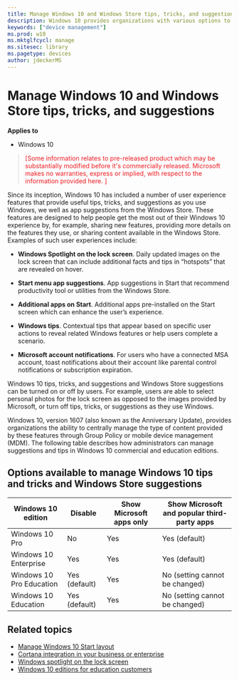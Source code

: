 ```yaml
---
title: Manage Windows 10 and Windows Store tips, tricks, and suggestions (Windows 10)
description: Windows 10 provides organizations with various options to manage auser experiences to provide a consistent and predictable experience for employees. 
keywords: ["device management"]
ms.prod: w10
ms.mktglfcycl: manage
ms.sitesec: library
ms.pagetype: devices
author: jdeckerMS
---
```


# Manage Windows 10 and Windows Store tips, tricks, and suggestions


**Applies to**

-   Windows 10

> <span style="color:#ED1C24;">[Some information relates to pre-released product which may be substantially modified before it's commercially released. Microsoft makes no warranties, express or implied, with respect to the information provided here. ]</span>

Since its inception, Windows 10 has included a number of user experience features that provide useful tips, tricks, and suggestions as you use Windows, we well as app suggestions from the Windows Store. These features are designed to help people get the most out of their Windows 10 experience by, for example, sharing new features, providing more details on the features they use, or sharing content available in the Windows Store. Examples of such user experiences include: 

* **Windows Spotlight on the lock screen**.  Daily updated images on the lock screen that can include additional facts and tips in “hotspots” that are revealed on hover. 

* **Start menu app suggestions**. App suggestions in Start that recommend productivity tool or utilities from the Windows Store. 

* **Additional apps on Start**.  Additional apps pre-installed on the Start screen which can enhance the user’s experience. 

* **Windows tips**.  Contextual tips that appear based on specific user actions to reveal related Windows features or help users complete a scenario. 

* **Microsoft account notifications**.  For users who have a connected MSA account, toast notifications about their account like parental control notifications or subscription expiration. 

Windows 10 tips, tricks, and suggestions and Windows Store suggestions can be turned on or off by users.  For example, users are able to select personal photos for the lock screen as opposed to the images provided by Microsoft, or turn off tips, tricks, or suggestions as they use Windows.   

Windows 10, version 1607 (also known as the Anniversary Update), provides organizations the ability to centrally manage the type of content provided by these features through Group Policy or mobile device management (MDM). The following table describes how administrators can manage suggestions and tips in Windows 10 commercial and education editions.  

## Options available to manage Windows 10 tips and tricks and Windows Store suggestions

| Windows 10 edition | Disable |Show Microsoft apps only | Show Microsoft and popular third-party apps |
| --- | --- | --- | --- |
| Windows 10 Pro | No | Yes | Yes (default)  |
| Windows 10 Enterprise | Yes  | Yes | Yes (default)  |
| Windows 10 Pro Education | Yes (default)  | Yes | No (setting cannot be changed) |
| Windows 10 Education | Yes (default) | Yes | No (setting cannot be changed) |



## Related topics

- [Manage Windows 10 Start layout](windows-10-start-layout-options-and-policies.md)
- [Cortana integration in your business or enterprise](manage-cortana-in-enterprise.md)
- [Windows spotlight on the lock screen](../whats-new/windows-spotlight.md)
- [Windows 10 editions for education customers](https://technet.microsoft.com/en-us/edu/windows/windows-editions-for-education-customers)


 

 





